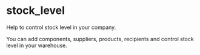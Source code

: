 # stock_level
Help to control stock level in your company.

You can add components, suppliers, products, recipients and control stock level in your warehouse.
